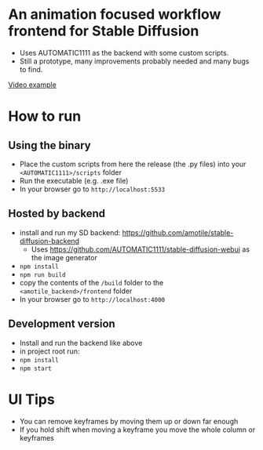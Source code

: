 # An animation focused workflow frontend for Stable Diffusion
* Uses AUTOMATIC1111 as the backend with some custom scripts.
* Still a prototype, many improvements probably needed and many bugs to find.

[Video example](https://www.youtube.com/watch?v=6pKGsgN2I0U)

# How to run

## Using the binary
* Place the custom scripts from here the release (the .py files) into your `<AUTOMATIC1111>/scripts` folder
* Run the executable (e.g. .exe file)
* In your browser go to `http://localhost:5533`


## Hosted by backend
* install and run my SD backend: https://github.com/amotile/stable-diffusion-backend
  * Uses https://github.com/AUTOMATIC1111/stable-diffusion-webui as the image generator
* `npm install`
* `npm run build`
* copy the contents of the `/build` folder to the `<amotile_backend>/frontend` folder
* In your browser go to `http://localhost:4000`

## Development version
* Install and run the backend like above
* in project root run:
* `npm install`
* `npm start`


# UI Tips
* You can remove keyframes by moving them up or down far enough
* If you hold shift when moving a keyframe you move the whole column or keyframes